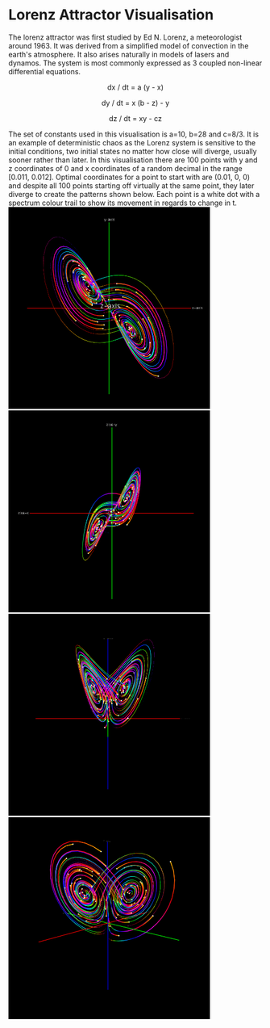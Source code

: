 # Lorenz Attractor Visualisation
The lorenz attractor was first studied by Ed N. Lorenz, a meteorologist around 1963. It was derived from a simplified model of convection in the earth's atmosphere. It also arises naturally in models of lasers and dynamos. The system is most commonly expressed as 3 coupled non-linear differential equations.
<p align="center">dx / dt = a (y - x)</p>

<p align="center">dy / dt = x (b - z) - y</p>

<p align="center">dz / dt = xy - cz</p>
The set of constants used in this visualisation is a=10, b=28 and c=8/3. It is an example of deterministic chaos as the Lorenz system is sensitive to the initial conditions, two initial states no matter how close will diverge, usually sooner rather than later. In this visualisation there are 100 points with y and z coordinates of 0 and x coordinates of a random decimal in the range [0.011, 0.012]. Optimal coordinates for a point to start with are (0.01, 0, 0) and despite all 100 points starting off virtually at the same point, they later diverge to create the patterns shown below.
Each point is a white dot with a spectrum colour trail to show its movement in regards to change in t.
<img src="https://github.com/David-Sangojinmi/Projects/blob/master/Processing/Images/lorenz_1.png" width="400" height="400">  <img src="https://github.com/David-Sangojinmi/Projects/blob/master/Processing/Images/lorenz_2.png" width="400" height="400">  <img src="https://github.com/David-Sangojinmi/Projects/blob/master/Processing/Images/lorenz_3.png" width="400" height="400">  <img src="https://github.com/David-Sangojinmi/Projects/blob/master/Processing/Images/lorenz_4.png" width="400" height="400">
